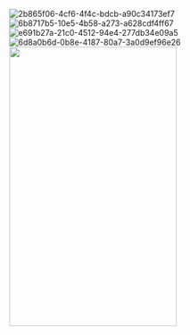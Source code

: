 
![2b865f06-4cf6-4f4c-bdcb-a90c34173ef7](https://github.com/Bharat7017/Trivia-Game-App/assets/82909291/044c8be4-9f9d-434f-bac7-0289808195d6)
![6b8717b5-10e5-4b58-a273-a628cdf4ff67](https://github.com/Bharat7017/Trivia-Game-App/assets/82909291/f16d5481-40f1-4a06-bb40-c8a507dd36ee)
![e691b27a-21c0-4512-94e4-277db34e09a5](https://github.com/Bharat7017/Trivia-Game-App/assets/82909291/869d8230-9a50-41ca-9710-f01abf4d99f3)
![6d8a0b6d-0b8e-4187-80a7-3a0d9ef96e26](https://github.com/Bharat7017/Trivia-Game-App/assets/82909291/3fe14398-558b-4efb-a8be-8a868bcdd5c1)
<img src="![bc31f734-21fa-44fe-8cf3-14b4568de1d1](https://github.com/Bharat7017/Trivia-Game-App/assets/82909291/30c875d5-61d5-415a-9988-384f6c16925e)" width="300" height="500"/>

